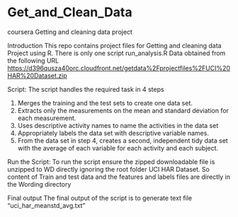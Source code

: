 # Get_and_Clean_Data
coursera Getting and cleaning data project

Introduction
This repo contains project files for Getting and cleaning data Project using R.
There is only one script run_analysis.R
Data obtained from the following URL https://d396qusza40orc.cloudfront.net/getdata%2Fprojectfiles%2FUCI%20HAR%20Dataset.zip

Script:
The script handles the required task in 4 steps
1.	Merges the training and the test sets to create one data set.
2.	Extracts only the measurements on the mean and standard deviation for each measurement. 
3.	Uses descriptive activity names to name the activities in the data set
4.	Appropriately labels the data set with descriptive variable names. 
5.	From the data set in step 4, creates a second, independent tidy data set with the average of each variable for each activity and each subject.

Run the Script:
To run the script ensure the zipped downloadable file is unzipped to WD directly ignoring the root folder UCI HAR Dataset. So content of Train and test data and the features and labels files are directly in the Wording directory  

Final output
The final output of the script is to generate text file “uci_har_meanstd_avg.txt”
